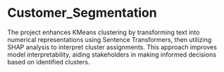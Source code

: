 # Customer_Segmentation
The project enhances KMeans clustering by transforming text into numerical representations using Sentence Transformers, then utilizing SHAP analysis to interpret cluster assignments. This approach improves model interpretability, aiding stakeholders in making informed decisions based on identified clusters.
